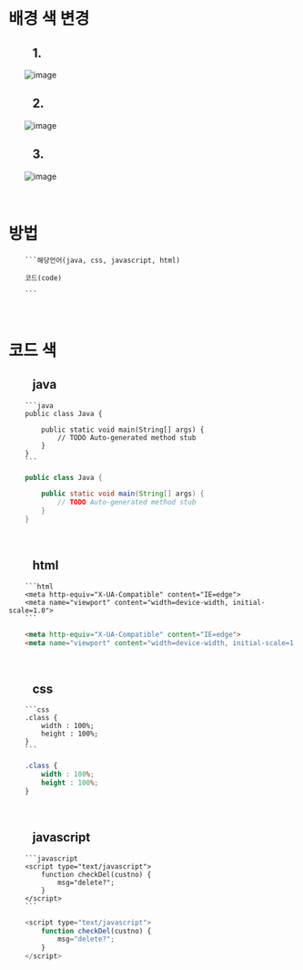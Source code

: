 # 배경 색 변경

##   1.
  ![image](https://user-images.githubusercontent.com/104752202/227127844-97ea098c-f3ef-41c1-9c77-d6f65d9e40c0.png)

##   2.
  ![image](https://user-images.githubusercontent.com/104752202/227127972-0e9a2cdb-25bf-43be-bc3e-1ea856ce7437.png)

##   3.
  ![image](https://user-images.githubusercontent.com/104752202/227128107-bb3b0e6e-1c5e-45e4-9a93-0f5c76675d34.png)

<br>

# 방법

        ```해당언어(java, css, javascript, html)

        코드(code)

        ```

<br>

# 코드 색 

##   java

        ```java
        public class Java {

            public static void main(String[] args) {
                // TODO Auto-generated method stub
            }
        }
        ```
    
```java
    public class Java {

        public static void main(String[] args) {
            // TODO Auto-generated method stub
        }
    }
```

<br>

##   html

        ```html
        <meta http-equiv="X-UA-Compatible" content="IE=edge">
        <meta name="viewport" content="width=device-width, initial-scale=1.0">
        ```
    
```html
    <meta http-equiv="X-UA-Compatible" content="IE=edge">
    <meta name="viewport" content="width=device-width, initial-scale=1.0">
```

<br>

##   css
        ```css
        .class {
            width : 100%;
            height : 100%;
        }
        ```
    
```css
    .class {
        width : 100%;
        height : 100%;
    }
```

<br>

##   javascript

        ```javascript
        <script type="text/javascript">
            function checkDel(custno) {
                msg="delete?";
            }
        </script>
        ```
    
```javascript
    <script type="text/javascript">
        function checkDel(custno) {
            msg="delete?";
        }
    </script>
```

<br>
